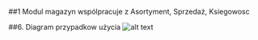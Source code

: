 
##1 Modul magazyn wspólpracuje z Asortyment, Sprzedaż, Ksiegowosc

##6. Diagram przypadkow użycia
![alt text](https://github.com/pk-azu-2015/shop/blob/master/doc/Magazyn/SequenceDiagram.jpg)
